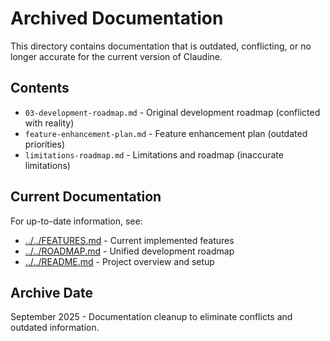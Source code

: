 # Archived Documentation

This directory contains documentation that is outdated, conflicting, or no longer accurate for the current version of Claudine.

## Contents

- `03-development-roadmap.md` - Original development roadmap (conflicted with reality)
- `feature-enhancement-plan.md` - Feature enhancement plan (outdated priorities) 
- `limitations-roadmap.md` - Limitations and roadmap (inaccurate limitations)

## Current Documentation

For up-to-date information, see:
- [../../FEATURES.md](../../FEATURES.md) - Current implemented features
- [../../ROADMAP.md](../../ROADMAP.md) - Unified development roadmap
- [../../README.md](../../README.md) - Project overview and setup

## Archive Date

September 2025 - Documentation cleanup to eliminate conflicts and outdated information.